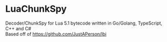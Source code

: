 # LuaChunkSpy
Decoder/ChunkSpy for Lua 5.1 bytecode written in Go/Golang, TypeScript, C++ and C#\
Based off of https://github.com/JustAPerson/lbi
